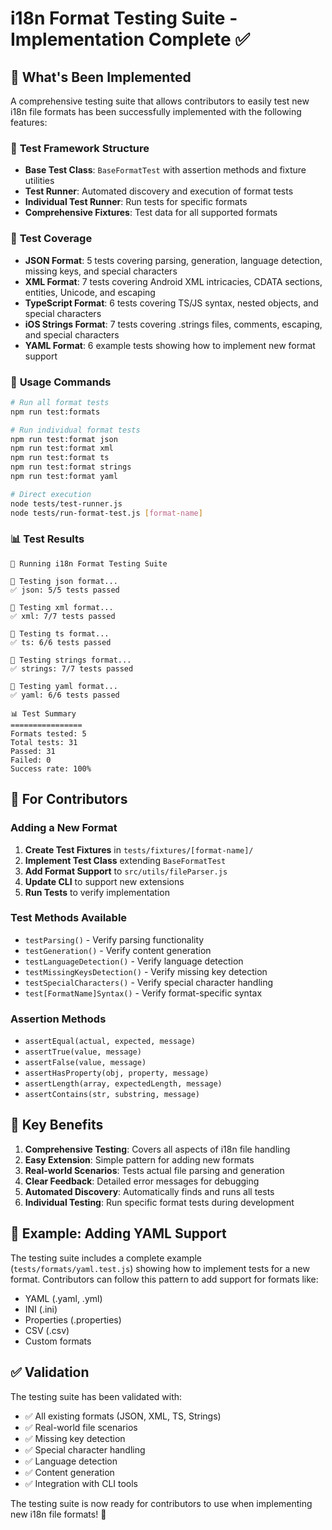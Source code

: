 # i18n Format Testing Suite - Implementation Complete ✅

## 🎉 What's Been Implemented

A comprehensive testing suite that allows contributors to easily test new i18n file formats has been successfully implemented with the following features:

### 📁 **Test Framework Structure**

- **Base Test Class**: `BaseFormatTest` with assertion methods and fixture utilities
- **Test Runner**: Automated discovery and execution of format tests
- **Individual Test Runner**: Run tests for specific formats
- **Comprehensive Fixtures**: Test data for all supported formats

### 🧪 **Test Coverage**

- **JSON Format**: 5 tests covering parsing, generation, language detection, missing keys, and special characters
- **XML Format**: 7 tests covering Android XML intricacies, CDATA sections, entities, Unicode, and escaping
- **TypeScript Format**: 6 tests covering TS/JS syntax, nested objects, and special characters
- **iOS Strings Format**: 7 tests covering .strings files, comments, escaping, and special characters
- **YAML Format**: 6 example tests showing how to implement new format support

### 🚀 **Usage Commands**

```bash
# Run all format tests
npm run test:formats

# Run individual format tests
npm run test:format json
npm run test:format xml
npm run test:format ts
npm run test:format strings
npm run test:format yaml

# Direct execution
node tests/test-runner.js
node tests/run-format-test.js [format-name]
```

### 📊 **Test Results**

```
🧪 Running i18n Format Testing Suite

📁 Testing json format...
✅ json: 5/5 tests passed

📁 Testing xml format...
✅ xml: 7/7 tests passed

📁 Testing ts format...
✅ ts: 6/6 tests passed

📁 Testing strings format...
✅ strings: 7/7 tests passed

📁 Testing yaml format...
✅ yaml: 6/6 tests passed

📊 Test Summary
================
Formats tested: 5
Total tests: 31
Passed: 31
Failed: 0
Success rate: 100%
```

## 🔧 **For Contributors**

### **Adding a New Format**

1. **Create Test Fixtures** in `tests/fixtures/[format-name]/`
2. **Implement Test Class** extending `BaseFormatTest`
3. **Add Format Support** to `src/utils/fileParser.js`
4. **Update CLI** to support new extensions
5. **Run Tests** to verify implementation

### **Test Methods Available**

- `testParsing()` - Verify parsing functionality
- `testGeneration()` - Verify content generation
- `testLanguageDetection()` - Verify language detection
- `testMissingKeysDetection()` - Verify missing key detection
- `testSpecialCharacters()` - Verify special character handling
- `test[FormatName]Syntax()` - Verify format-specific syntax

### **Assertion Methods**

- `assertEqual(actual, expected, message)`
- `assertTrue(value, message)`
- `assertFalse(value, message)`
- `assertHasProperty(obj, property, message)`
- `assertLength(array, expectedLength, message)`
- `assertContains(str, substring, message)`

## 🎯 **Key Benefits**

1. **Comprehensive Testing**: Covers all aspects of i18n file handling
2. **Easy Extension**: Simple pattern for adding new formats
3. **Real-world Scenarios**: Tests actual file parsing and generation
4. **Clear Feedback**: Detailed error messages for debugging
5. **Automated Discovery**: Automatically finds and runs all tests
6. **Individual Testing**: Run specific format tests during development

## 📝 **Example: Adding YAML Support**

The testing suite includes a complete example (`tests/formats/yaml.test.js`) showing how to implement tests for a new format. Contributors can follow this pattern to add support for formats like:

- YAML (.yaml, .yml)
- INI (.ini)
- Properties (.properties)
- CSV (.csv)
- Custom formats

## ✅ **Validation**

The testing suite has been validated with:

- ✅ All existing formats (JSON, XML, TS, Strings)
- ✅ Real-world file scenarios
- ✅ Missing key detection
- ✅ Special character handling
- ✅ Language detection
- ✅ Content generation
- ✅ Integration with CLI tools

The testing suite is now ready for contributors to use when implementing new i18n file formats! 🚀
